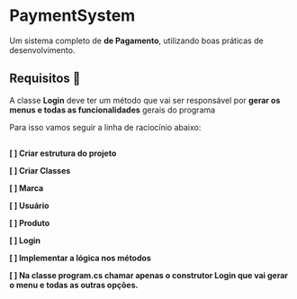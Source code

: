 # PaymentSystem
Um sistema completo de **de Pagamento**, utilizando boas práticas de desenvolvimento.

## Requisitos 🔐

A classe **Login** deve ter um método que vai ser responsável por **gerar os menus e todas as funcionalidades** gerais do programa

Para isso vamos seguir a linha de raciocínio abaixo:
##
**[ ] Criar estrutura do projeto**

**[ ] Criar Classes**

**[ ] Marca**

**[ ] Usuário**

**[ ] Produto**

**[ ] Login**

**[ ] Implementar a lógica nos métodos**

**[ ] Na classe program.cs chamar apenas o construtor Login que vai gerar o menu e todas as outras opções.**

